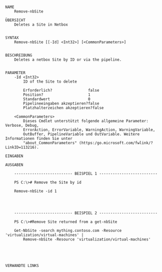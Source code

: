 ﻿```

NAME
    Remove-nbSite
    
ÜBERSICHT
    Deletes a Site in Netbox
    
    
SYNTAX
    Remove-nbSite [[-Id] <Int32>] [<CommonParameters>]
    
    
BESCHREIBUNG
    Deletes a netbox Site by ID or via the pipeline.
    

PARAMETER
    -Id <Int32>
        ID of the Site to delete
        
        Erforderlich?                false
        Position?                    1
        Standardwert                 0
        Pipelineeingaben akzeptieren?false
        Platzhalterzeichen akzeptieren?false
        
    <CommonParameters>
        Dieses Cmdlet unterstützt folgende allgemeine Parameter: Verbose, Debug,
        ErrorAction, ErrorVariable, WarningAction, WarningVariable,
        OutBuffer, PipelineVariable und OutVariable. Weitere Informationen finden Sie unter 
        "about_CommonParameters" (https:/go.microsoft.com/fwlink/?LinkID=113216). 
    
EINGABEN
    
AUSGABEN
    
    -------------------------- BEISPIEL 1 --------------------------
    
    PS C:\># Remove the Site by id
    
    Remove-nbSite -id 1
    
    
    
    
    -------------------------- BEISPIEL 2 --------------------------
    
    PS C:\>#Remove Site returned from a get-nbSite
    
    Get-NbSite -search mything.contoso.com -Resource 'virtualization/virtual-machines' |
        Remove-nbSite -Resource 'virtualization/virtual-machines'
    
    
    
    
    
VERWANDTE LINKS



```

